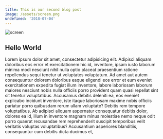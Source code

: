 ```yaml
---
title: This is our second blog post
image: /assets/screen.png
undefined: '2018-07-04'
---
```

![screen](/assets/screen.png)

## Hello World

Lorem ipsum dolor sit amet, consectetur adipisicing elit. Adipisci aliquam doloribus eos error et exercitationem hic id, inventore, ipsam iusto laborum minima modi nesciunt nihil nulla optio placeat praesentium ratione repellendus sequi tenetur ut voluptates voluptatum. Ad amet aut autem consequuntur dolorem doloribus eaque eligendi eos error et eum eveniet exercitationem expedita fugiat illum inventore, labore laboriosam laborum maiores nesciunt nobis nulla officiis porro provident quam quasi repellat sint sit tenetur voluptatibus. Accusamus debitis deleniti ea, eos eveniet explicabo incidunt inventore, iste itaque laboriosam maxime nobis officiis pariatur porro quibusdam rerum ullam voluptate? Debitis rem tempore voluptatibus. Ab adipisci aliquam aspernatur consequatur debitis dolor, dolores ea id, illum in inventore magnam minus molestiae nemo neque odit porro quaerat recusandae rem reprehenderit suscipit temporibus velit veritatis voluptas voluptatibus? Accusantium asperiores blanditiis, consequuntur cum debitis dicta ducimus et,
